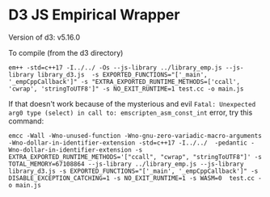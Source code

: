 # D3 JS Empirical Wrapper

Version of d3: v5.16.0

To compile (from the d3 directory)
```
em++ -std=c++17 -I../../ -Os --js-library ../library_emp.js --js-library library_d3.js  -s EXPORTED_FUNCTIONS="['_main', '_empCppCallback']" -s "EXTRA_EXPORTED_RUNTIME_METHODS=['ccall', 'cwrap', 'stringToUTF8']" -s NO_EXIT_RUNTIME=1 test.cc -o main.js
```

If that doesn't work because of the mysterious and evil `Fatal: Unexpected arg0 type (select) in call to: emscripten_asm_const_int` error, try this command:
```
emcc -Wall -Wno-unused-function -Wno-gnu-zero-variadic-macro-arguments -Wno-dollar-in-identifier-extension -std=c++17 -I../../  -pedantic -Wno-dollar-in-identifier-extension -s EXTRA_EXPORTED_RUNTIME_METHODS='["ccall", "cwrap", "stringToUTF8"]' -s TOTAL_MEMORY=67108864 --js-library ../library_emp.js --js-library library_d3.js -s EXPORTED_FUNCTIONS="['_main', '_empCppCallback']" -s DISABLE_EXCEPTION_CATCHING=1 -s NO_EXIT_RUNTIME=1 -s WASM=0  test.cc -o main.js
```